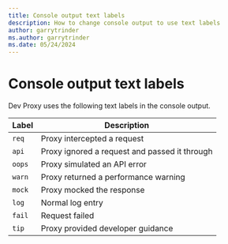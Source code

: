 ```yaml
---
title: Console output text labels
description: How to change console output to use text labels
author: garrytrinder
ms.author: garrytrinder
ms.date: 05/24/2024
---
```


# Console output text labels

Dev Proxy uses the following text labels in the console output.

| Label | Description |
| ----- | ------------ |
|`req`| Proxy intercepted a request |
|`api`| Proxy ignored a request and passed it through |
|`oops`| Proxy simulated an API error |
|`warn`| Proxy returned a performance warning |
|`mock`| Proxy mocked the response |
|`log`| Normal log entry |
|`fail`| Request failed |
|`tip`| Proxy provided developer guidance |
